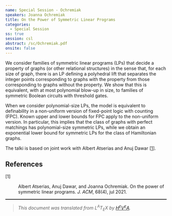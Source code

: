 ```yaml
---
name: Special Session - Ochremiak
speakers: Joanna Ochremiak
title: On the Power of Symmetric Linear Programs
categories:
  - Special Session
ss: true
session: csl
abstract: /sc/Ochremiak.pdf
onsite: false
---
```

<p>We consider families of symmetric linear programs (LPs) that decide a property of graphs (or other relational structures) in the sense that, for each size of graph, there is an LP defining a polyhedral lift that separates the integer points corresponding to graphs with the property from those corresponding to graphs without the property. We show that this is equivalent, with at most polynomial blow-up in size, to families of symmetric Boolean circuits with threshold gates.</p><p>When we consider polynomial-size LPs, the model is equivalent to definability in a non-uniform version of fixed-point logic with counting (FPC). Known upper and lower bounds for FPC apply to the non-uniform version. In particular, this implies that the class of graphs with perfect matchings has polynomial-size symmetric LPs, while we obtain an exponential lower bound for symmetric LPs for the class of Hamiltonian graphs.</p><p>The talki is based on joint work with Albert Atserias and Anuj Dawar&#xA0;[<a href="#10.1145%2F3456297">1</a>].</p><!--TOC section id="sec1" References-->
<h2 id="sec1" class="section">References</h2><!--SEC END --><dl class="thebibliography"><dt class="dt-thebibliography">

<a id="10.1145/3456297">[1]</a></dt><dd class="dd-thebibliography"> Albert Atserias, Anuj Dawar, and Joanna Ochremiak. On the power of symmetric linear programs. <em>J. ACM</em>, 68(4), jul 2021.
</dd></dl><!--CUT END -->
<!--HTMLFOOT-->
<!--ENDHTML-->
<!--FOOTER-->
<hr style="height:2"><blockquote class="quote"><em>This document was translated from L<sup>A</sup>T<sub>E</sub>X by
</em><a href="http://hevea.inria.fr/index.html"><em>H</em><em><span style="font-size:small"><sup>E</sup></span></em><em>V</em><em><span style="font-size:small"><sup>E</sup></span></em><em>A</em></a><em>.</em></blockquote>
